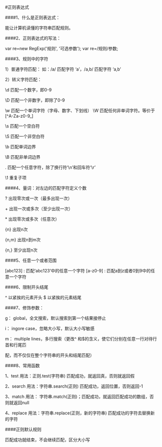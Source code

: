 #正则表达式

####1、什么是正则表达式：
 
能让计算机读懂的字符串匹配规则。

####2、正则表达式的写法：

var re=new RegExp('规则', '可选参数');
var re=/规则/参数;

####3、规则中的字符 

1）普通字符匹配：
如：/a/ 匹配字符 ‘a’，/a,b/ 匹配字符 ‘a,b’

2）转义字符匹配：

\d 匹配一个数字，即0-9

\D 匹配一个非数字，即除了0-9


\w 匹配一个单词字符（字母、数字、下划线）
\W 匹配任何非单词字符。等价于[^A-Za-z0-9_]

\s 匹配一个空白符


\S 匹配一个非空白符

\b 匹配单词边界

\B 匹配非单词边界

. 匹配一个任意字符，除了换行符‘\n’和回车符‘\r’

\1 重复子项

####4、量词：对左边的匹配字符定义个数 

? 出现零次或一次（最多出现一次）

\+ 出现一次或多次（至少出现一次）

\* 出现零次或多次（任意次）

{n} 出现n次

{n,m} 出现n到m次

{n,} 至少出现n次


####5、任意一个或者范围 

[abc123] : 匹配‘abc123’中的任意一个字符
[a-z0-9] : 匹配a到z或者0到9中的任意一个字符

####6、限制开头结尾 

^ 以紧挨的元素开头
$ 以紧挨的元素结尾

####7、修饰参数：

g： global，全文搜索，默认搜索到第一个结果接停止

i： ingore case，忽略大小写，默认大小写敏感

m： multiple lines，多行搜索（更改^ 和$的含义，使它们分别在任意一行对待行首和行尾匹

配，而不仅仅在整个字符串的开头和结尾匹配）

####8、常用函数 

1、test
用法：正则.test(字符串) 匹配成功，就返回真，否则就返回假

2、search
用法：字符串.search(正则) 匹配成功，返回位置，否则返回-1

3、match
用法： 字符串.match(正则)；匹配成功，就返回匹配成功的数组，否则就返回null

4、replace
用法：字符串.replace(正则，新的字符串) 匹配成功的字符去替换新的字符

####正则默认规则 

匹配成功就结束，不会继续匹配，区分大小写